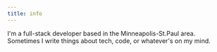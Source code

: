```yaml
---
title: info
---
```


I'm a full-stack developer based in the Minneapolis-St.Paul area. Sometimes I write things about tech, code, or whatever's on my mind.
